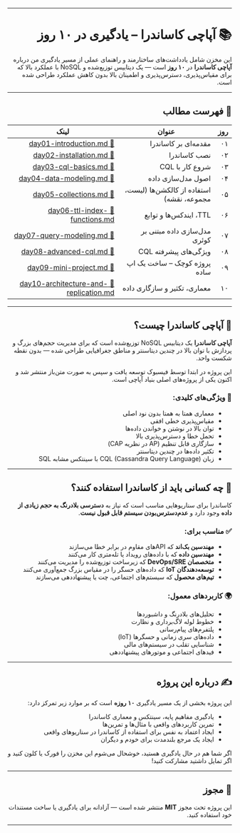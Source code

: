 <html lang="fa" dir="rtl">
<body>

---

# 📚 آپاچی کاساندرا – یادگیری در ۱۰ روز

این مخزن شامل یادداشت‌های ساختارمند و راهنمای عملی از مسیر یادگیری من درباره **آپاچی کاساندرا** در **۱۰ روز** است — یک دیتابیس توزیع‌شده و NoSQL با عملکرد بالا که برای مقیاس‌پذیری، دسترس‌پذیری و اطمینان بالا بدون کاهش عملکرد طراحی شده است.

---

## 📌 فهرست مطالب

| روز | عنوان | لینک |
|-----|-------|------|
| ۰۱ | مقدمه‌ای بر کاساندرا | [📄 day01-introduction.md](./docs/fa/day01-introduction.md) |
| ۰۲ | نصب کاساندرا | [📄 day02-installation.md](./docs/fa/day02-installation.rtl.md) |
| ۰۳ | شروع کار با CQL | [📄 day03-cql-basics.md](./docs/fa/day03-cql-basics.md) |
| ۰۴ | اصول مدل‌سازی داده | [📄 day04-data-modeling.md](./docs/fa/day04-data-modeling.md) |
| ۰۵ | استفاده از کالکشن‌ها (لیست، مجموعه، نقشه) | [📄 day05-collections.md](./docs/fa/day05-collections.md) |
| ۰۶ | TTL، ایندکس‌ها و توابع | [📄 day06-ttl-index-functions.md](./docs/fa/day06-ttl-index-functions.md) |
| ۰۷ | مدل‌سازی داده مبتنی بر کوئری | [📄 day07-query-modeling.md](./docs/fa/day07-query-modeling.md) |
| ۰۸ | ویژگی‌های پیشرفته CQL | [📄 day08-advanced-cql.md](./docs/fa/day08-advanced-cql.md) |
| ۰۹ | پروژه کوچک – ساخت یک اپ ساده | [📄 day09-mini-project.md](./docs/fa/day09-mini-project.md) |
| ۱۰ | معماری، تکثیر و سازگاری داده | [📄 day10-architecture-and-replication.md](./docs/fa/day10-architecture-and-replication.md) |

---

## 🧠 آپاچی کاساندرا چیست؟

**آپاچی کاساندرا** یک دیتابیس NoSQL توزیع‌شده است که برای مدیریت حجم‌های بزرگ و پردازش با توان بالا در چندین دیتاسنتر و مناطق جغرافیایی طراحی شده — بدون نقطه شکست واحد.

این پروژه در ابتدا توسط فیسبوک توسعه یافت و سپس به صورت متن‌باز منتشر شد و اکنون یکی از پروژه‌های اصلی بنیاد آپاچی است.

### 🔧 ویژگی‌های کلیدی:

- معماری همتا به همتا بدون نود اصلی
- مقیاس‌پذیری خطی افقی
- توان بالا در نوشتن و خواندن داده‌ها
- تحمل خطا و دسترس‌پذیری بالا
- سازگاری قابل تنظیم (AP در نظریه CAP)
- تکثیر داده‌ها در چندین دیتاسنتر
- زبان CQL (Cassandra Query Language) با سینتکس مشابه SQL

---

## 👥 چه کسانی باید از کاساندرا استفاده کنند؟

کاساندرا برای سناریوهایی مناسب است که نیاز به **دسترسی بلادرنگ به حجم زیادی از داده** وجود دارد و **عدم‌دسترس‌بودن سیستم قابل قبول نیست**.

### ✅ مناسب برای:

- **مهندسین بک‌اند** که APIهای مقاوم در برابر خطا می‌سازند
- **مهندسین داده** که با داده‌های رویداد یا تله‌متری کار می‌کنند
- **متخصصان DevOps/SRE** که زیرساخت توزیع‌شده را مدیریت می‌کنند
- **توسعه‌دهندگان IoT** که داده‌های حسگر را در مقیاس بزرگ جمع‌آوری می‌کنند
- **تیم‌های محصول** که سیستم‌های اجتماعی، چت یا پیشنهاددهی می‌سازند

### 🌍 کاربردهای معمول:

- تحلیل‌های بلادرنگ و داشبوردها
- خطوط لوله لاگ‌برداری و نظارت
- پلتفرم‌های پیام‌رسانی
- داده‌های سری زمانی و حسگرها (IoT)
- شناسایی تقلب در سیستم‌های مالی
- فیدهای اجتماعی و موتورهای پیشنهاددهی

---

## ✍️ درباره این پروژه

این پروژه بخشی از یک مسیر یادگیری **۱۰ روزه** است که بر موارد زیر تمرکز دارد:

- یادگیری مفاهیم پایه، سینتکس و معماری کاساندرا
- تمرین کاربردهای واقعی با مثال‌ها و تمرین‌ها
- ایجاد اعتماد به نفس برای استفاده از کاساندرا در سناریوهای واقعی
- ایجاد یک مرجع بلندمدت برای خودم و دیگران

اگر شما هم در حال یادگیری هستید، خوشحال می‌شوم این مخزن را فورک یا کلون کنید و اگر تمایل داشتید مشارکت کنید!

---

## 📜 مجوز

این پروژه تحت مجوز **MIT** منتشر شده است — آزادانه برای یادگیری یا ساخت مستندات خود استفاده کنید.

---
</body>
</html>